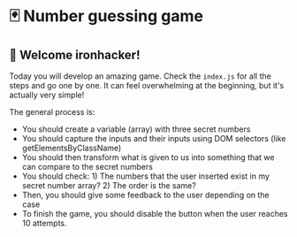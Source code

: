 # 🃏 Number guessing game

## 🥂 Welcome ironhacker! 

Today you will develop an amazing game. Check the <code>index.js</code> for all the steps and go one by one. It can feel overwhelming at the beginning, but it's actually very simple!

The general process is:
- You should create a variable (array) with three secret numbers
- You should capture the inputs and their inputs using DOM selectors (like getElementsByClassName)
- You should then transform what is given to us into something that we can compare to the secret numbers
- You should check: 1) The numbers that the user inserted exist in my secret number array? 2) The order is the same?
- Then, you should give some feedback to the user depending on the case
- To finish the game, you should disable the button when the user reaches 10 attempts.